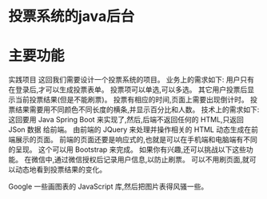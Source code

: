 # 投票系统的java后台
# 主要功能

实践项目
这回我们需要设计一个投票系统的项目。
业务上的需求如下:
用户只有在登录后,才可以生成投票表单。
投票项可以单选,可以多选。
其它用户投票后显示当前投票结果(但是不能刷票)。
投票有相应的时间,页面上需要出现倒计时。
投票结果需要用不同颜色不同长度的横条,并显示百分比和人数。
技术上的需求如下:
这回要用 Java Spring Boot 来实现了,然后,后端不返回任何的 HTML,只返回 JSon 数据
给前端。
由前端的 JQuery 来处理并操作相关的 HTML 动态生成在前端展示的页面。
前端的页面还要是响应式的,也就是可以在手机端和电脑端有不同的呈现。 这个可以用
Bootstrap 来完成。
如果你有兴趣,还可以挑战以下这些功能。
在微信中,通过微信授权后记录用户信息,以防止刷票。
可以不用刷页面,就可以动态地看到投票结果的变化。

Google 一些画图表的 JavaScript 库,然后把图片表得风骚一些。
